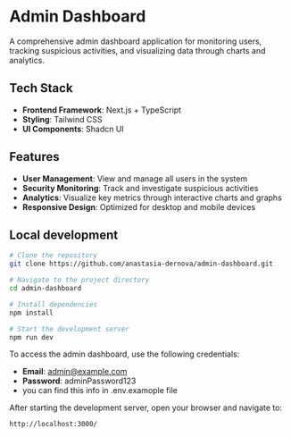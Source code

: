 # Admin Dashboard

A comprehensive admin dashboard application for monitoring users, tracking suspicious activities, and visualizing data through charts and analytics.

## Tech Stack

- **Frontend Framework**: Next.js + TypeScript
- **Styling**: Tailwind CSS
- **UI Components**: Shadcn UI

## Features

- **User Management**: View and manage all users in the system
- **Security Monitoring**: Track and investigate suspicious activities
- **Analytics**: Visualize key metrics through interactive charts and graphs
- **Responsive Design**: Optimized for desktop and mobile devices

## Local development

```bash
# Clone the repository
git clone https://github.com/anastasia-dernova/admin-dashboard.git

# Navigate to the project directory
cd admin-dashboard

# Install dependencies
npm install

# Start the development server
npm run dev
```

To access the admin dashboard, use the following credentials:

- **Email**: admin@example.com
- **Password**: adminPassword123
- you can find this info in .env.examople file

After starting the development server, open your browser and navigate to:

```
http://localhost:3000/
```
